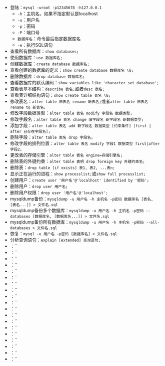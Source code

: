 - 登陆：`mysql -uroot -p12345678 -h127.0.0.1`
  - `-h`：主机名，如果不指定默认是localhost
  - `-u`：用户名
  - `-p`：密码
  - `-P`：端口号
  - `数据库名`：命令最后指定数据库名
  - `-e`：执行SQL语句
- 查看所有数据库：`show databases;`
- 使用数据库：`use 数据库名;`
- 创建数据库：`create database 数据库名;`
- 查看创建的数据库的定义：`show create database 数据库名 \G;`
- 删除数据库：`drop database 数据库名;`
- 查看数据库的默认编码：`show variables like 'character_set_database';`
- 查看表基本结构：`describe 表名;`或者`desc 表名;`
- 查看表详细结构语句：`show create table 表名 \G;`
- 修改表名：`alter table 旧表名 rename 新表名;`或者`alter table 旧表名 rename to 新表名;`
- 修改字段数据类型：`alter table 表名 modify 字段名 数据类型;`
- 修改字段名：`alter table 表名 change 旧字段名 新字段名 新数据类型;`
- 添加字段：`alter table 表名 add 新字段名 数据类型 [约束条件] [first | after 已存在字段名];`
- 删除字段：`alter table 表名 drop 字段名;`
- 修改字段的排列位置：`alter table 表名 modify 字段1 数据类型 first|after 字段2;`
- 更改表的存储引擎：`alter table 表名 engine=存储引擎名;`
- 删除表的外键约束：`alter table 表明 drop foreign key 外键约束名;`
- 删除表：`drop table [if exists] 表1, 表2, ...表n;`
- 显示正在运行的进程：`show processlist;`或`show full processlist;`
- 创建用户：`create user '用户名'@'localhost' identified by '密码';`
- 删除用户：`drop user 用户名;`
- 删除用户权限：`drop user '用户名'@'localhost';`
- mysqldump备份：`mysqldump -u 用户名 -h 主机名 -p密码 数据库名 [表名, [表名...]] > 文件名.sql`
- mysqldump备份多个数据库：`mysqldump -u 用户名 -h 主机名 -p密码 --databases [数据库名, [数据库名...]] > 文件名.sql`
- mysqldump备份所有数据库：`mysqldump -u 用户名 -h 主机名 -p密码 --all-databases > 文件名.sql`
- 恢复：`mysql -u 用户名 -p密码 [数据库名] < 文件名.sql`
- 分析查询语句：`explain [extended] 查询语句;`
- ：``
- ：``
- ：``
- ：``
- ：``
- ：``
- ：``
- ：``
- ：``
- ：``
- ：``
- ：``
- ：``
- ：``
- ：``
- ：``
- ：``
- ：``
- ：``